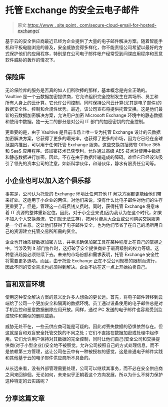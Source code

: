 # 托管 Exchange 的安全云电子邮件

> 原文:[https://www . site point . com/secure-cloud-email-for-hosted-exchange/](https://www.sitepoint.com/secure-cloud-email-for-hosted-exchange/)

基于云的安全供应商最近已经为企业提供了大量的电子邮件解决方案。随着智能手机和平板电脑浏览的普及，安全威胁变得多样化，你不能责怪公司希望以最好的方式保护他们的应用程序，特别是在公司电子邮件帐户经常受到间谍应用程序和恶意软件威胁的轰炸的情况下。

## **保险库**

无论保险库的服务是否真的如人们所吹捧的那样，基本概念是完全正确的。Vaultive 是一个云数据加密提供商，它允许组织完全控制发生在其场所、员工和所有人身上的云计算。它允许公司控制，同时保持公司云计算(尤其是电子邮件)的数据安全性、控制和合规性优势。最近，该公司宣布将提供托管交换。这是他们最新的云数据加密解决方案，允许用户加密 Microsoft Exchange 环境中的静态数据和使用中数据。独一无二的部分是对公司 IT 部门的加密密钥的完全控制。

更重要的是，由于 Vaultive 是目前市场上唯一专为托管 Exchange 设计的云数据加密解决方案，它获得了更多的曝光率，也获得了更多的市场，因为它已经在全球范围内推出，可以用于任何托管 Exchange 服务。这些交换包括微软 Office 365 和 SaaS 应用程序。该加密技术已获专利，允许通过高级 AES 技术对使用中数据和静态数据进行加密。因此，不存在由于数据传输造成的障碍。难怪它已经设法吸引了领先的资本公司的注意，如新科学伙伴，和谐伙伴，静水有限责任公司等。

## 小企业也可以加入这个俱乐部

事实是，公司认为托管的 Exchange 环境比任何其他 IT 解决方案都更能给他们带来好处。这适用于小企业的两倍。对他们来说，没有什么比电子邮件对他们的生存更重要了。但是，管理这一点既费钱又费时。同时，获得托管 Exchange 将意味着 IT 资源的整体重新定位。因此，对于小企业来说(因为我认为在这个时代，如果不加入个人交换潮流，它们就无法生存)，按月付费从大企业或公司购买交换服务是一个好主意。这让他们获得了电子邮件安全，也为他们节省了在自己的场所用自己的资源建立托管交易所所需的资金。

企业也开始质疑数据加密方法，并寻求确保加密工具在某种程度上在自己的掌握之中。当涉及到 it 部门协作时，这打破了安全提供商处于最高级别的权力等级。这种意识趋势必须继续下去。未来的市场份额和需求表明，托管 Exchange 安全性将需要更多选项。而且，由于托管 Exchange 正在不受公司规模的限制而流行，因此不同的安全需求也必须得到解决。企业不妨在这一点上开始拍卖自己。

## **盲和双盲环境**

使用这种安全解决方案的意义比许多人想象的更长远。首先，将电子邮件转移到云端给了公司一个更加安全和隔离的数据环境。员工通过设备使用的电子邮件总是对手机监控和恶意数据删除应用开放。同样，通过 PC 发送的电子邮件也容易受到监控软件和类似的删除威胁。

威胁无处不在，一些云供应商可能是可疑的。因此对丢失数据的恐惧依然存在。但这就是盲和双盲安全托管交换的不同之处；它们不直接在数据加密或处理中起作用。它们允许用户保持对其数据的完全控制，同时让他们自己(安全公司和交换提供商(对于小型企业))安全地不被察觉。允许公司按照自己的方式处理信息，而不是依赖第三方管理，这让公司在云中有一种被授权的感觉，这是普通电子邮件实践和其他基于云的电子邮件供应商所不具备的。

从长远来看，没有外部管理需要处理，公司可以继续其事务，而不必在安全供应商之间来回徘徊。无论如何，未来似乎正朝着这个方向发展，所以为什么不努力保护这种特定的云实践呢？

## 分享这篇文章